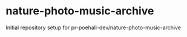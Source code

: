 # nature-photo-music-archive

Initial repository setup for pr-poehali-dev/nature-photo-music-archive